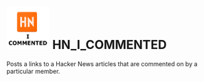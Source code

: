 
# <img src="ICON.png" widh="100" height="100" /> HN_I_COMMENTED
Posts a links to a Hacker News articles that are commented on by a particular member.